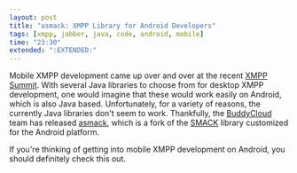 ```yaml
---
layout: post
title: "asmack: XMPP Library for Android Developers"
tags: [xmpp, jabber, java, code, android, mobile]
time: "23:30"
extended: ":EXTENDED:"
---
```


Mobile XMPP development came up over and over at the recent [XMPP
Summit](http://xmpp.org/summit/summit8.shtml). With several Java
libraries to choose from for desktop XMPP development, one would
imagine that these would work easily on Android, which is also Java
based. Unfortunately, for a variety of reasons, the currently Java
libraries don't seem to work. Thankfully, the
[BuddyCloud](http://buddycloud.com/) team has released
[asmack](http://asmack.googlecode.com), which is a fork of the
[SMACK](http://www.igniterealtime.org/projects/smack/) library
customized for the Android platform.

If you're thinking of getting into mobile XMPP development on Android,
you should definitely check this out.
